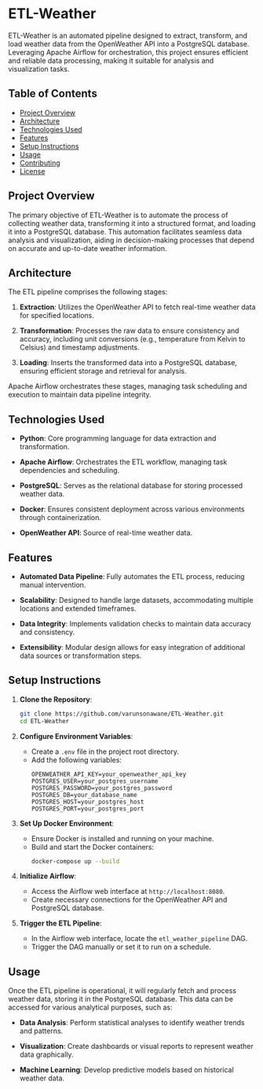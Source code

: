 # ETL-Weather

ETL-Weather is an automated pipeline designed to extract, transform, and load weather data from the OpenWeather API into a PostgreSQL database. Leveraging Apache Airflow for orchestration, this project ensures efficient and reliable data processing, making it suitable for analysis and visualization tasks.

## Table of Contents

- [Project Overview](#project-overview)
- [Architecture](#architecture)
- [Technologies Used](#technologies-used)
- [Features](#features)
- [Setup Instructions](#setup-instructions)
- [Usage](#usage)
- [Contributing](#contributing)
- [License](#license)

## Project Overview

The primary objective of ETL-Weather is to automate the process of collecting weather data, transforming it into a structured format, and loading it into a PostgreSQL database. This automation facilitates seamless data analysis and visualization, aiding in decision-making processes that depend on accurate and up-to-date weather information.

## Architecture

The ETL pipeline comprises the following stages:

1. **Extraction**: Utilizes the OpenWeather API to fetch real-time weather data for specified locations.

2. **Transformation**: Processes the raw data to ensure consistency and accuracy, including unit conversions (e.g., temperature from Kelvin to Celsius) and timestamp adjustments.

3. **Loading**: Inserts the transformed data into a PostgreSQL database, ensuring efficient storage and retrieval for analysis.

Apache Airflow orchestrates these stages, managing task scheduling and execution to maintain data pipeline integrity.

## Technologies Used

- **Python**: Core programming language for data extraction and transformation.

- **Apache Airflow**: Orchestrates the ETL workflow, managing task dependencies and scheduling.

- **PostgreSQL**: Serves as the relational database for storing processed weather data.

- **Docker**: Ensures consistent deployment across various environments through containerization.

- **OpenWeather API**: Source of real-time weather data.

## Features

- **Automated Data Pipeline**: Fully automates the ETL process, reducing manual intervention.

- **Scalability**: Designed to handle large datasets, accommodating multiple locations and extended timeframes.

- **Data Integrity**: Implements validation checks to maintain data accuracy and consistency.

- **Extensibility**: Modular design allows for easy integration of additional data sources or transformation steps.

## Setup Instructions

1. **Clone the Repository**:
   ```bash
   git clone https://github.com/varunsonawane/ETL-Weather.git
   cd ETL-Weather
   ```

2. **Configure Environment Variables**:
   - Create a `.env` file in the project root directory.
   - Add the following variables:
     ```env
     OPENWEATHER_API_KEY=your_openweather_api_key
     POSTGRES_USER=your_postgres_username
     POSTGRES_PASSWORD=your_postgres_password
     POSTGRES_DB=your_database_name
     POSTGRES_HOST=your_postgres_host
     POSTGRES_PORT=your_postgres_port
     ```

3. **Set Up Docker Environment**:
   - Ensure Docker is installed and running on your machine.
   - Build and start the Docker containers:
     ```bash
     docker-compose up --build
     ```

4. **Initialize Airflow**:
   - Access the Airflow web interface at `http://localhost:8080`.
   - Create necessary connections for the OpenWeather API and PostgreSQL database.

5. **Trigger the ETL Pipeline**:
   - In the Airflow web interface, locate the `etl_weather_pipeline` DAG.
   - Trigger the DAG manually or set it to run on a schedule.

## Usage

Once the ETL pipeline is operational, it will regularly fetch and process weather data, storing it in the PostgreSQL database. This data can be accessed for various analytical purposes, such as:

- **Data Analysis**: Perform statistical analyses to identify weather trends and patterns.

- **Visualization**: Create dashboards or visual reports to represent weather data graphically.

- **Machine Learning**: Develop predictive models based on historical weather data.


